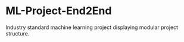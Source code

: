 # ML-Project-End2End
Industry standard machine learning project displaying modular project structure.
